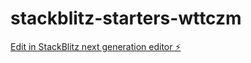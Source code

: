 # stackblitz-starters-wttczm

[Edit in StackBlitz next generation editor ⚡️](https://stackblitz.com/~/github.com/budhnav/stackblitz-starters-wttczm)